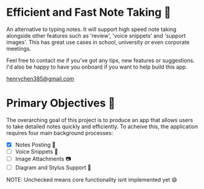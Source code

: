 # Efficient and Fast Note Taking 📝
An alternative to typing notes. It will support high speed note taking alongside other features such as 'review', 'voice snippets' and 'support images'. This has great use cases in school, university or even corporate meetings. 

Feel free to contact me if you've got any tips, new features or suggestions. I'd also be happy to have you onboard if you want to help build this app. 

henrychen385@gmail.com

# Primary Objectives 🥅
The overarching goal of this project is to produce an app that allows users to take detailed notes quickly and efficiently. To acheive this, the application requires four main background processes:

- [x] Notes Posting 📝
- [ ] Voice Snippets 🎤
- [ ] Image Attachments 📷
- [ ] Diagram and Stylus Support 🌠

NOTE: Unchecked means core functionality isnt implemented yet 😄
